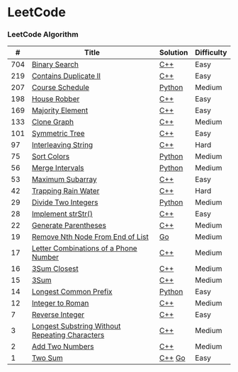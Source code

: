 LeetCode
========

### LeetCode Algorithm


| #   | Title                                                                                                                              | Solution                                                                     | Difficulty |
| --- | ---------------------------------------------------------------------------------------------------------------------------------- | ---------------------------------------------------------------------------- | ---------- |
| 704 | [Binary Search](https://leetcode-cn.com/problems/binary-search/description/)                                                       | [C++](./algorithms/cpp/BinarySearch.cpp)                                     | Easy       |
| 219 | [Contains Duplicate II](https://leetcode-cn.com/problems/contains-duplicate-ii/description/)                                       | [C++](./algorithms/cpp/ContainsDuplicateII.cpp)                              | Easy       |
| 207 | [Course Schedule](https://leetcode-cn.com/problems/course-schedule/)                                                               | [Python](./algorithms/python3/207.CourseSchedule.py)                         | Medium     |
| 198 | [House Robber](https://leetcode-cn.com/problems/house-robber/description/)                                                         | [C++](./algorithms/cpp/HouseRobber.cpp)                                      | Easy       |
| 169 | [Majority Element](https://leetcode-cn.com/problems/majority-element/description/)                                                 | [C++](./algorithms/cpp/MajorityElement.cpp)                                  | Easy       |
| 133 | [Clone Graph](https://leetcode-cn.com/problems/clone-graph/description/)                                                           | [C++](./algorithms/cpp/CloneGraph.cpp)                                       | Medium     |
| 101 | [Symmetric Tree](https://leetcode-cn.com/problems/symmetric-tree/description/)                                                     | [C++](./algorithms/cpp/SymmetricTree.cpp)                                    | Easy       |
| 97  | [Interleaving String](https://leetcode-cn.com/problems/interleaving-string/description/)                                           | [C++](./algorithms/cpp/InterleavingString.cpp)                               | Hard       |
| 75  | [Sort Colors](https://leetcode-cn.com/problems/sort-colors/description/)                                                           | [Python](./algorithms/python3/SortColors.py)                                 | Medium     |
| 56  | [Merge Intervals](https://leetcode-cn.com/problems/merge-intervals/)                                                               | [Python](./algorithms/python3/MergeIntervals.py)                             | Medium     |
| 53  | [Maximum Subarray](https://leetcode-cn.com/problems/maximum-subarray/description/)                                                 | [C++](./algorithms/cpp/MaximumSubarray.cpp)                                  | Easy       |
| 42  | [Trapping Rain Water](https://leetcode-cn.com/problems/trapping-rain-water/description/)                                           | [C++](./algorithms/cpp/TrappingRainWater.cpp)                                | Hard       |
| 29  | [Divide Two Integers](https://leetcode-cn.com/problems/divide-two-integers/)                                                       | [Python](./algorithms/python3/29.DivideTwoIntegers.py)                       | Medium     |
| 28  | [Implement strStr()](https://leetcode-cn.com/problems/implement-strstr/description/)                                               | [C++](./algorithms/cpp/ImplementstrStr.cpp)                                  | Easy       |
| 22  | [Generate Parentheses](https://leetcode-cn.com/problems/generate-parentheses/description/)                                         | [C++](./algorithms/cpp/GenerateParentheses.cpp)                              | Medium     |
| 19  | [Remove Nth Node From End of List](https://leetcode-cn.com/problems/remove-nth-node-from-end-of-list/description/)                 | [Go](./algorithms/golang/19.RemoveNthNodeFromEndofList.go)                   | Medium     |
| 17  | [Letter Combinations of a Phone Number](https://leetcode-cn.com/problems/letter-combinations-of-a-phone-number/description/)       | [C++](./algorithms/cpp/LetterCombinationsofaPhoneNumber.cpp)                 | Medium     |
| 16  | [3Sum Closest](https://leetcode-cn.com/problems/3sum-closest/description/)                                                         | [C++](./algorithms/cpp/3SumClosest.cpp)                                      | Medium     |
| 15  | [3Sum](https://leetcode-cn.com/problems/3sum/description/)                                                                         | [C++](./algorithms/cpp/3Sum.cpp)                                             | Medium     |
| 14  | [Longest Common Prefix](https://leetcode-cn.com/problems/longest-common-prefix/description/)                                       | [Python](./algorithms/python3/LongestCommonPrefix.py)                        | Easy       |
| 12  | [Integer to Roman](https://leetcode-cn.com/problems/integer-to-roman/description/)                                                 | [C++](./algorithms/cpp/IntegertoRoman.cpp)                                   | Medium     |
| 7   | [Reverse Integer](https://leetcode-cn.com/problems/reverse-integer/)                                                               | [C++](./algorithms/cpp/7.reverse_integer.cpp)                                | Easy       |
| 3   | [Longest Substring Without Repeating Characters](https://leetcode-cn.com/problems/longest-substring-without-repeating-characters/) | [C++](./algorithms/cpp/3.longest_substring_without_repeating_characters.cpp) | Medium     |
| 2   | [Add Two Numbers](https://leetcode-cn.com/problems/add-two-numbers/)                                                               | [C++](./algorithms/cpp/2.add_two_numbers.cpp)                                | Medium     |
| 1   | [Two Sum](https://leetcode-cn.com/problems/two-sum/description/)                                                                   | [C++](./algorithms/cpp/1.two_sum.cpp) [Go](./algorithms/golang/1.TwoSum.go)  | Easy       |
